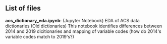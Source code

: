 ## List of files
__acs_dictionary_eda.ipynb__: (Jupyter Notebook) EDA of ACS data dictionaries (Old dictionaries)
This notebook identifies differences between 2014 and 2019 dicitionaries and mapping of variable codes (how do 2014's variable codes match to 2019's?) 
